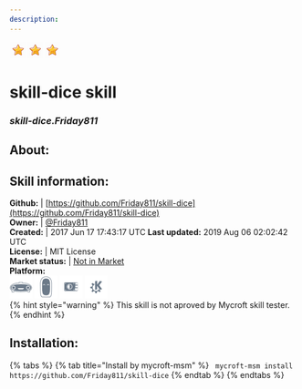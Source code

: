 ```yaml
---  
description:   
---  
```

![](../.gitbook/assets/star.png)![](../.gitbook/assets/star.png)![](../.gitbook/assets/star.png)  
# skill-dice skill  
### _skill-dice.Friday811_  
## About:  


## Skill information:  
**Github:** | [https://github.com/Friday811/skill-dice](https://github.com/Friday811/skill-dice)  
**Owner:** | [@Friday811](https://github.com/Friday811)  
**Created:** | 2017 Jun 17 17:43:17 UTC  **Last updated:** 2019 Aug 06 02:02:42 UTC  
**License:** | MIT License  
**Market status:** | [Not in Market](https://market.mycroft.ai/skill/)  
**Platform:**  
 ![](../.gitbook/assets/mark-1-icon.png)  ![](../.gitbook/assets/mark-2-icon.png)  ![](../.gitbook/assets/picroft-icon.png)  ![](../.gitbook/assets/kde.png)   
{% hint style="warning" %}
This skill is not aproved by Mycroft skill tester.
{% endhint %}
    
## Installation:  
{% tabs %}
{% tab title="Install by mycroft-msm" %}
``` mycroft-msm install https://github.com/Friday811/skill-dice```
{% endtab %}
  {% endtabs %}
  